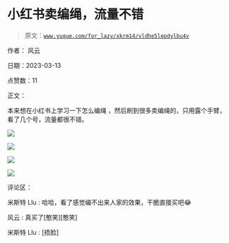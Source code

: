 # 小红书卖编绳，流量不错

> 原文：[`www.yuque.com/for_lazy/xkrm14/vldhe5lepdylbu4v`](https://www.yuque.com/for_lazy/xkrm14/vldhe5lepdylbu4v)

作者： 风云

日期：2023-03-13

点赞数：11

正文：

本来想在小红书上学习一下怎么编绳 ，然后刷到很多卖编绳的，只用露个手臂，看了几个号，流量都很不错。

![](img/2ef383139cef376a6b09bf9c396ebad0.png)

![](img/7c62b88442a5279158ae68f3b69c09d0.png)

![](img/76aed03c044bacbb2bd80a1bb5dc554c.png)

![](img/f4b74a59f92216f8bd024d498d701424.png)

评论区：

米斯特 LIu : 哈哈，看了感觉编不出来人家的效果，干脆直接买吧😂

风云 : 真买了[憨笑][憨笑]

米斯特 LIu : [捂脸]

